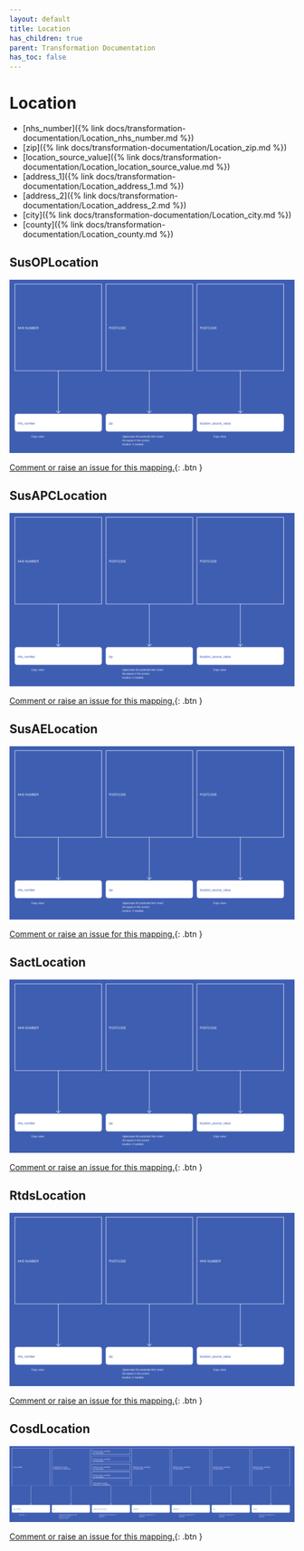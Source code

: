 ```yaml
---
layout: default
title: Location
has_children: true
parent: Transformation Documentation
has_toc: false
---
```


# Location
* [nhs_number]({% link docs/transformation-documentation/Location_nhs_number.md %})
* [zip]({% link docs/transformation-documentation/Location_zip.md %})
* [location_source_value]({% link docs/transformation-documentation/Location_location_source_value.md %})
* [address_1]({% link docs/transformation-documentation/Location_address_1.md %})
* [address_2]({% link docs/transformation-documentation/Location_address_2.md %})
* [city]({% link docs/transformation-documentation/Location_city.md %})
* [county]({% link docs/transformation-documentation/Location_county.md %})

## SusOPLocation
<a href="SusOPLocation.svg" target="_blank"><img src="SusOPLocation.svg" /></a>

[Comment or raise an issue for this mapping.](https://github.com/answerdigital/oxford-omop-data-mapper/issues/new?title=SusOPLocation%20mapping){: .btn }
## SusAPCLocation
<a href="SusAPCLocation.svg" target="_blank"><img src="SusAPCLocation.svg" /></a>

[Comment or raise an issue for this mapping.](https://github.com/answerdigital/oxford-omop-data-mapper/issues/new?title=SusAPCLocation%20mapping){: .btn }
## SusAELocation
<a href="SusAELocation.svg" target="_blank"><img src="SusAELocation.svg" /></a>

[Comment or raise an issue for this mapping.](https://github.com/answerdigital/oxford-omop-data-mapper/issues/new?title=SusAELocation%20mapping){: .btn }
## SactLocation
<a href="SactLocation.svg" target="_blank"><img src="SactLocation.svg" /></a>

[Comment or raise an issue for this mapping.](https://github.com/answerdigital/oxford-omop-data-mapper/issues/new?title=SactLocation%20mapping){: .btn }
## RtdsLocation
<a href="RtdsLocation.svg" target="_blank"><img src="RtdsLocation.svg" /></a>

[Comment or raise an issue for this mapping.](https://github.com/answerdigital/oxford-omop-data-mapper/issues/new?title=RtdsLocation%20mapping){: .btn }
## CosdLocation
<a href="CosdLocation.svg" target="_blank"><img src="CosdLocation.svg" /></a>

[Comment or raise an issue for this mapping.](https://github.com/answerdigital/oxford-omop-data-mapper/issues/new?title=CosdLocation%20mapping){: .btn }
